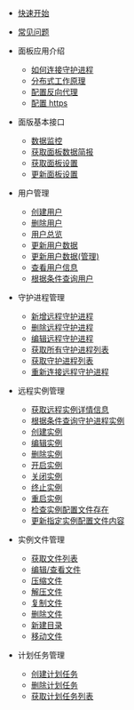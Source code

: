 - [快速开始](README.md)
- [常见问题](qa/1.md)

- 面板应用介绍

  - [如何连接守护进程](tutorial/connect_daemon.md)
  - [分布式工作原理](tutorial/system_structure.md)
  - [配置反向代理](tutorial/simple_reverse_proxy.md)
  - [配置 https](tutorial/reverse_proxy+ssl.md)

- 面版基本接口

  - [数据监控](panel/overview.md)
  - [获取面板数据简报](remote/get_remote_services_info.md)
  - [获取面板设置](panel/get_settings.md)
  - [更新面板设置](panel/update_settings.md)

- 用户管理

  - [创建用户](panel/user_register.md)
  - [删除用户](panel/user_delete.md)
  - [用户总览](panel/user_overview.md)
  - [更新用户数据](panel/update.md)
  - [更新用户数据(管理)](panel/update_admin.md)
  - [查看用户信息](panel/info.md)
  - [根据条件查询用户](panel/search.md)

- 守护进程管理

  - [新增远程守护进程](remote/new_remote_services.md)
  - [删除远程守护进程](remote/del_remote_services.md)
  - [编辑远程守护进程](remote/edit_remote_services.md)
  - [获取所有守护进程列表](remote/get_daemonlist.md)
  - [获取守护进程列表](remote/get_remote_services.md)
  - [重新连接远程守护进程](remote/reconn_remote_services.md)

- 远程实例管理

  - [获取远程实例详情信息](instance/get_instance_info.md)
  - [根据条件查询守护进程实例](instance/search_remote_services.md)
  - [创建实例](instance/create_instance.md)
  - [编辑实例](instance/edit_instance.md)
  - [删除实例](instance/delete_instance.md)
  - [开启实例](instance/start_instance.md)
  - [关闭实例](instance/stop_instance.md)
  - [终止实例](instance/kill_instance.md)
  - [重启实例](instance/restart_instance.md)
  - [检查实例配置文件存在](instance/query_instance_configfile.md)
  - [更新指定实例配置文件内容](instance/update_instance_configfilecontent.md)

- 实例文件管理

  - [获取文件列表](instance/view_instance_fils_list.md)
  - [编辑/查看文件](files/edit_files.md)
  - [压缩文件](files/compress.md)
  - [解压文件](files/uncompress.md)
  - [复制文件](files/copy_files.md)
  - [删除文件](files/delete_files.md)
  - [新建目录](files/mkdir.md)
  - [移动文件](files/move_files.md)

- 计划任务管理

  - [创建计划任务](scedule/create_schedule.md)
  - [删除计划任务](scedule/del_scedule.md)
  - [获取计划任务列表](scedule/get_schedule_list.md)
